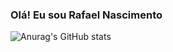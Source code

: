 ### Olá! Eu sou Rafael Nascimento

![Anurag's GitHub stats](https://github-readme-stats.vercel.app/api?username=RafaelGwent&show_icons=true&theme=midnight-purple)
